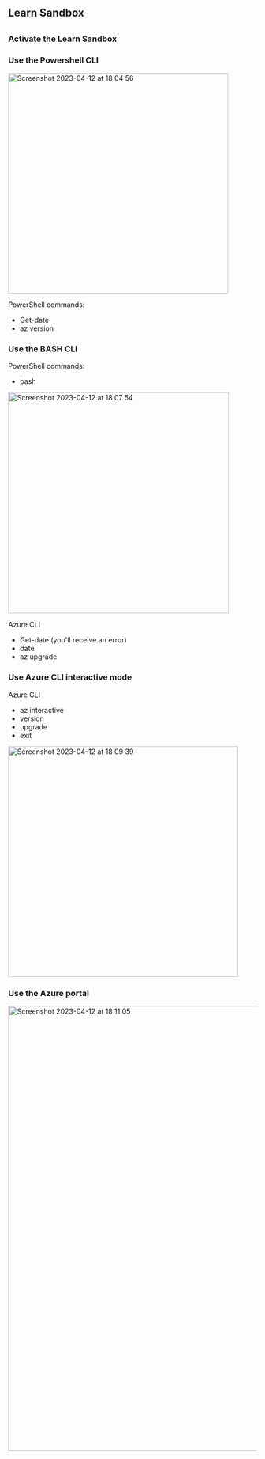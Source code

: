 
<h2> Learn Sandbox <h2>

<h3> Activate the Learn Sandbox <h3>

### Use the Powershell CLI

<img width="446" alt="Screenshot 2023-04-12 at 18 04 56" src="https://user-images.githubusercontent.com/19546253/231500066-20a26ee0-9862-4558-9c45-93ba60314863.png">

PowerShell commands:
- Get-date
- az version


### Use the BASH CLI

PowerShell commands:
- bash

<img width="447" alt="Screenshot 2023-04-12 at 18 07 54" src="https://user-images.githubusercontent.com/19546253/231500865-69847c69-abb0-4cb9-89b5-9fcc9b7bca0f.png">


Azure CLI
- Get-date (you'll receive an error)
- date 
- az upgrade

### Use Azure CLI interactive mode

Azure CLI
- az interactive 
- version
- upgrade
- exit

<img width="466" alt="Screenshot 2023-04-12 at 18 09 39" src="https://user-images.githubusercontent.com/19546253/231501314-52e5b427-9170-49fd-ab5b-8007c268316b.png">




### Use the Azure portal 

<img width="900" alt="Screenshot 2023-04-12 at 18 11 05" src="https://user-images.githubusercontent.com/19546253/231501684-c2382578-991b-4764-912a-643920057d83.png">

